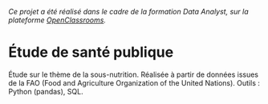*Ce projet a été réalisé dans le cadre de la formation Data Analyst, sur la plateforme [OpenClassrooms](https://openclassrooms.com/fr/paths/65-data-analyst).*

# Étude de santé publique
Étude sur le thème de la sous-nutrition. Réalisée à partir de données issues de la FAO (Food and Agriculture Organization of the United Nations). 
Outils : Python (pandas), SQL. 
